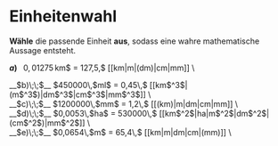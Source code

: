 <!--
version:  0.0.1

language: de

@style
input {
    text-align: center;
}

.flex-container {
    display: flex;
    flex-wrap: wrap;
    align-items: stretch;
    gap: 20px;
}

.flex-child {
    flex: 1;
    min-width: 350px;
    margin-right: 20px;
}

@media (max-width: 400px) {
    .flex-child {
        flex: 100%;
        margin-right: 0;
    }
}
@end

formula: \carry   \textcolor{red}{\scriptsize #1}
formula: \digit   \rlap{\carry{#1}}\phantom{#2}#2
formula: \permil  \text{‰}

import: https://raw.githubusercontent.com/LiaTemplates/Tikz-Jax/main/README.md

script: https://cdn.jsdelivr.net/gh/LiaTemplates/Tikz-Jax@main/dist/index.js


tags: Einheiten, Dezimalzahlen, Länge, Fläche, Volumen, mittel, niedrig, Angeben

comment: Wähle die richtige Einheit aus.

author: Martin Lommatzsch

-->




# Einheitenwahl


**Wähle** die passende Einheit **aus**, sodass eine wahre mathematische Aussage entsteht.



<section class="flex-container">

<div class="flex-child">

__$a)\;\;$__ $0,01275\,$km$ = 127,5\,$ [[km|m|(dm)|cm|mm]] \

</div>
<div class="flex-child">
__$b)\;\;$__ $450000\,$ml$ = 0,45\,$ [[km$^3$|(m$^3$)|dm$^3$|cm$^3$|mm$^3$]] \

</div>
<div class="flex-child">
__$c)\;\;$__ $1200000\,$mm$ = 1,2\,$ [[(km)|m|dm|cm|mm]] \

</div>
<div class="flex-child">
__$d)\;\;$__ $0,0053\,$ha$ = 530000\,$ [[km$^2$|ha|m$^2$|dm$^2$|(cm$^2$)|mm$^2$]] \

</div>
<div class="flex-child">
__$e)\;\;$__ $0,0654\,$m$ = 65,4\,$ [[km|m|dm|cm|(mm)]] \


</div>


</section>





